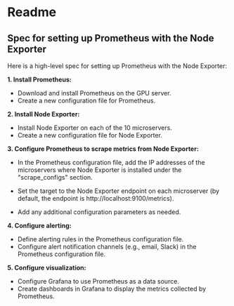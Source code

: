 # Readme

## Spec for setting up Prometheus with the Node Exporter

Here is a high-level spec for setting up Prometheus with the Node Exporter:

**1. Install Prometheus:**

- Download and install Prometheus on the GPU server.
- Create a new configuration file for Prometheus.

**2.  Install Node Exporter:**

- Install Node Exporter on each of the 10 microservers.
- Create a new configuration file for Node Exporter.

**3. Configure Prometheus to scrape metrics from Node Exporter:**

- In the Prometheus configuration file, add the IP addresses of the microservers where Node Exporter is installed under the "scrape_configs" section.

- Set the target to the Node Exporter endpoint on each microserver (by default, the endpoint is http://localhost:9100/metrics).
 - Add any additional configuration parameters as needed.

**4. Configure alerting:**

- Define alerting rules in the Prometheus configuration file.
- Configure alert notification channels (e.g., email, Slack) in the Prometheus configuration file.

**5. Configure visualization:**

- Configure Grafana to use Prometheus as a data source.
- Create dashboards in Grafana to display the metrics collected by Prometheus.

**6. Test the setup:**

- Verify that Prometheus is scraping metrics from Node Exporter on each microserver.
- Verify that alerts are being triggered correctly.
- Verify that metrics are being displayed correctly in Grafana.

**7. Monitor and maintain the setup:**

- Monitor the setup for any issues (e.g., failed scrapes, alerts not triggering).

- Update the Prometheus and Node Exporter configurations as needed.

- Perform routine maintenance tasks (e.g., backups, software updates) on the Prometheus and Node Exporter installations.

Note that this is a high-level spec, and additional configuration steps may be required depending on your specific setup and requirements. It is also important to ensure that the setup is secure and follows best practices for monitoring and alerting.

### Prometheus

This installation [guide](https://devopscube.com/install-configure-prometheus-linux/) provides step-by-step instructions to manually install Prometheus on a server with administrator access, creating a monitoring system. 

the first step is to update the package repositories and download the latest Prometheus binary from the official website. 

Then, create a Prometheus user, required directories, and copy the Prometheus binary files to the appropriate location. 

The next step is to move the console and console_libraries directories and create a configuration file with the appropriate settings. 

After that, a service file needs to be created and the Prometheus service started. To access the Prometheus UI, you can use the URL with the IP address of the Prometheus server and port number 9090. 

Finally, you can register the target in the prometheus.yml file to scrape metrics and set up the Node Exporter to collect system metrics.

### Prometheus Node Expoter

This [guide](https://devopscube.com/monitor-linux-servers-prometheus-node-exporter/) explains how to install and set up Prometheus Node Exporter on a Linux server to export all node-level metrics to the Prometheus server. 

Before beginning the process, it is required to have the Prometheus server up and running and the port 9100 opened in the server firewall. 

The installation process includes downloading the latest node exporter package, unpacking it, moving the node export binary to **/usr/local/bin**, creating a custom node exporter service, and configuring the server as a target on the Prometheus server. 

The guide also provides the necessary commands to execute these steps. After installation, the node exporter would be exporting metrics on port 9100, which can be viewed by visiting the server URL on **/metrics**. 

Finally, this guide suggests querying node-related metrics using the Prometheus expression browser and visualizing node exporter metrics in Grafana.

### Integrate And Visualize Prometheus Metrics In Grafana

This [guide](https://devopscube.com/integrate-visualize-prometheus-grafana/)  explains how to visualize Prometheus metrics in Grafana, one of the best open-source visualization tools. 

It covers the installation and configuration of Grafana on both CentOS/RedHat and Ubuntu/Debian systems, adding Prometheus as a data source, creating dashboards from Prometheus metrics, and importing shared Grafana dashboards. 

The guide includes screenshots and step-by-step instructions to help users easily follow along.
